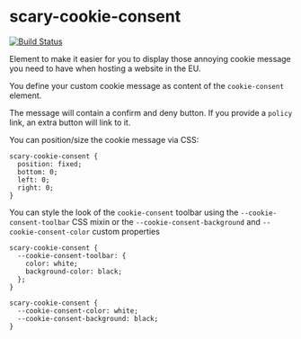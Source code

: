 # scary-cookie-consent

[![Build Status](https://travis-ci.org/Scarygami/scary-cookie-consent.svg?branch=master)](https://travis-ci.org/Scarygami/scary-cookie-consent)

Element to make it easier for you to display those annoying cookie message
you need to have when hosting a website in the EU.

You define your custom cookie message as content of the `cookie-consent` element.

The message will contain a confirm and deny button. If you provide a `policy` link, an extra button will link to it.

You can position/size the cookie message via CSS:

```
scary-cookie-consent {
  position: fixed;
  bottom: 0;
  left: 0;
  right: 0;
}
```

You can style the look of the `cookie-consent` toolbar using the
`--cookie-consent-toolbar` CSS mixin or the `--cookie-consent-background`
and `--cookie-consent-color` custom properties

```
scary-cookie-consent {
  --cookie-consent-toolbar: {
    color: white;
    background-color: black;
  };
}
```

```
scary-cookie-consent {
  --cookie-consent-color: white;
  --cookie-consent-background: black;
}
```
